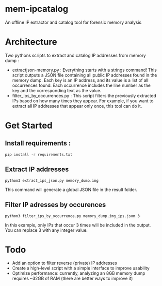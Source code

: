 # mem-ipcatalog
An offline IP extractor and catalog tool for forensic memory analysis.

# Architecture

Two pythons scripts to extract and catalog IP addresses from memory dump :
- extractjson-memory.py : Everything starts with a strings command!
This script outputs a JSON file containing all public IP addresses found in the memory dump.
Each key is an IP address, and its value is a list of all occurrences found. Each occurrence includes the line number as the key and the corresponding text as the value.
- filter\_ips\_by\_occurrences.py : This script filters the previously extracted IPs based on how many times they appear.
For example, if you want to extract all IP addresses that appear only once, this tool can do it.

# Get Started

## Install requirements :
```
pip install -r requirements.txt
```
## Extract IP addresses
```
python3 extract_ips_json.py memory_dump.img
```
This command will generate a global JSON file in the result folder.

## Filter IP adresses by occurences
```
python3 filter_ips_by_occurrence.py memory_dump.img_ips.json 3
```
In this example, only IPs that occur 3 times will be included in the output.
You can replace 3 with any integer value.


# Todo 
- Add an option to filter reverse (private) IP addresses
- Create a high-level script with a simple interface to improve usability
- Optimize performance: currently, analyzing an 8GB memory dump requires ~32GB of RAM (there are better ways to improve it)
